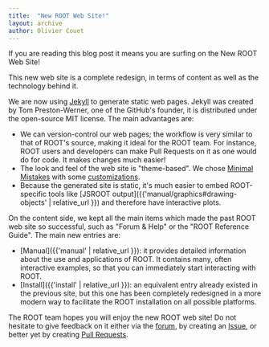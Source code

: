 ```yaml
---
title:  "New ROOT Web Site!"
layout: archive
author: Olivier Couet
---
```


If you are reading this blog post it means you are surfing on the New ROOT Web Site!

This new web site is a complete redesign, in terms of content as well as the 
technology behind it.

We are now using [Jekyll](https://jekyllrb.com) to generate static web pages.
Jekyll was created by Tom Preston-Werner, one of the GitHub's founder, it is distributed 
under the open-source MIT license. The main advantages are:

  - We can version-control our web pages; the workflow is very similar
    to that of ROOT's source, making it ideal for the ROOT team. For instance, ROOT users
    and developers can make Pull Requests on it as one would do for code. 
    It makes changes much easier!
  - The look and feel of the web site is "theme-based". We chose
    [Minimal Mistakes](https://mmistakes.github.io/minimal-mistakes/) with some
    [customizations](https://github.com/root-project/minimal-mistakes).
  - Because the generated site is static, it's much easier to embed ROOT-specific tools like
    [JSROOT output]({{'manual/graphics#drawing-objects' | relative_url }}) and therefore have interactive plots.

On the content side, we kept all the main items which made the past ROOT web site so successful,
such as "Forum & Help" or the "ROOT Reference Guide". 
The main new entries are:

   - [Manual]({{'manual' | relative_url }}): it provides detailed information about the use and 
     applications of ROOT. It contains many, often interactive examples, so that you can immediately
     start interacting with ROOT.
   - [Install]({{'install' | relative_url }}): an equivalent entry already existed in the previous site, but 
     this one has been completely redesigned in a more modern way to facilitate the ROOT installation 
     on all possible platforms. 

The ROOT team hopes you will enjoy the new ROOT web site! Do not hesitate to give
feedback on it either via the [forum](https://root-forum.cern.ch), by creating an 
[Issue](https://github.com/root-project/web/issues/new), or better yet by creating 
[Pull Requests](https://github.com/root-project/web/compare).